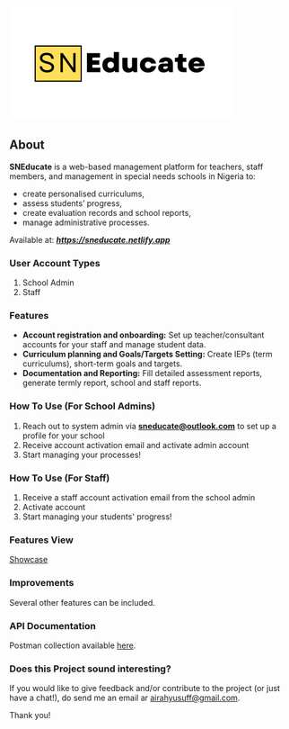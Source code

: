 ![logo](/src/assets/icons/logo.svg)

## About

**SNEducate** is a web-based management platform for teachers, staff members, and management in special needs schools in Nigeria to:

- create personalised curriculums, 
- assess students’ progress, 
- create evaluation records and school reports, 
- manage administrative processes.

Available at: ***https://sneducate.netlify.app***

### User Account Types

1. School Admin
2. Staff


### Features
- **Account registration and onboarding:** Set up teacher/consultant accounts for your staff and manage student data.
- **Curriculum planning and Goals/Targets Setting:** Create IEPs (term curriculums), short-term goals and targets.
- **Documentation and Reporting:** Fill detailed assessment reports, generate termly report, school and staff reports.


### How To Use (For School Admins)

1. Reach out to system admin via **sneducate@outlook.com** to set up a profile for your school
2. Receive account activation email and activate admin account
3. Start managing your processes!


### How To Use (For Staff)

1. Receive a staff account activation email from the school admin
2. Activate account
3. Start managing your students' progress!

### Features View

[Showcase](/showcase)

### Improvements

Several other features can be included. 

### API Documentation
Postman collection available [here](https://documenter.getpostman.com/view/6720754/2sA2xfYYiu).

### Does this Project sound interesting?

If you would like to give feedback and/or contribute to the project (or just have a chat!), do send me an email ar airahyusuff@gmail.com.

Thank you!

